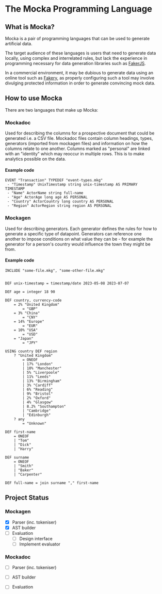 # The Mocka Programming Language

## What is Mocka?

Mocka is a pair of programming languages that can be used to generate artificial data.

The target audience of these languages is users that need to generate data locally, using complex and interrelated rules, but lack the experience in programming necessary for data generation libraries such as [FakerJS](https://fakerjs.dev/).

In a commercial environment, it may be dubious to generate data using an online tool such as [Fakery](https://fakery.dev/), as properly configuring such a tool may involve divulging protected information in order to generate convincing mock data.


## How to use Mocka

There are two languages that make up Mocka:

### Mockadoc
Used for describing the columns for a prospective document that could be generated i.e. a CSV file. Mockadoc files contain column headings, types, generators (imported from mockagen files) and information on how the columns relate to one another. Columns marked as "personal" are linked with an "identity" which may reoccur in multiple rows. This is to make analytics possible on the data.


#### Example code
```
EVENT "Transaction" TYPEDEF "event-types.mkg"
 - "Timestamp" UnixTimestamp string unix-timestamp AS PRIMARY TIMESTAMP
 - "Name" ActorName string full-name 
 - "Age" ActorAge long age AS PERSONAL
 - "Country" ActorCountry long country AS PERSONAL
 - "Region" ActorRegion string region AS PERSONAL

```

### Mockagen
Used for describing generators. Each generator defines the rules for how to generate a specific type of datapoint. Generators can reference one another to impose conditions on what value they can be - for example the generator for a person's country would influence the town they might be from.

#### Example code
```
INCLUDE "some-file.mkg", "some-other-file.mkg"


DEF unix-timestamp = timestamp/date 2023-05-08 2023-07-07

DEF age = integer 18 90

DEF country, currency-code 
    = 2% "United Kingdom"
        = "GBP"
    = 3% "China"
        = "CNY"
    = 14% "Europe"
        = "EUR"
    = 10% "USA"
        = "USD"
    = "Japan"
        = "JPY"

USING country DEF region
    ? "United Kingdom"
        = ONEOF
        | 17% "London"
        | 10% "Manchester"
        | 5% "Liverpoole"
        | 11% "Leeds"
        | 13% "Birmingham"
        | 3% "Cardiff"
        | 6% "Reading"
        | 9% "Bristol"
        | 2% "Oxford"
        | 4% "Glasgow"
        | 8.2% "Southampton"
        | "Cambridge"
        | "Edinburgh"
    ? any
        = "Unknown"

DEF first-name
    = ONEOF
    | "Tom"
    | "Dick"
    | "Harry"

DEF surname
    = ONEOF
    | "Smith"
    | "Baker"
    | "Carpenter"

DEF full-name = join surname "," first-name

```

## Project Status

### Mockagen
- [x] Parser (inc. tokeniser)
- [x] AST builder
- [ ] Evaluation
    - [ ] Design interface
    - [ ] Implement evaluator

### Mockadoc
- [ ] Parser (inc. tokeniser)
- [ ] AST builder
- [ ] Evaluation

